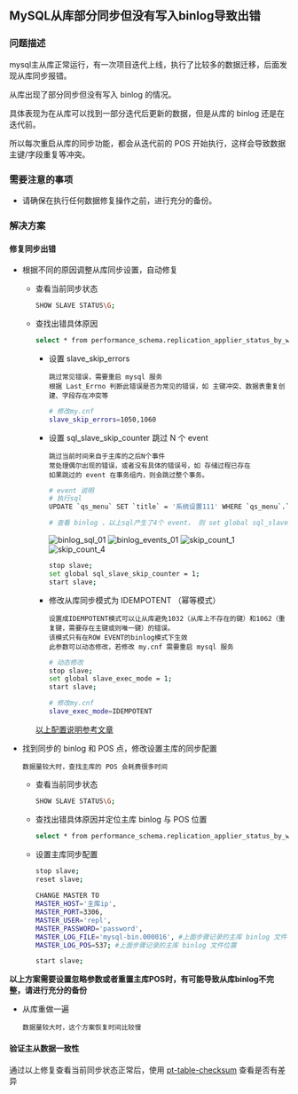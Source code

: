 ## MySQL从库部分同步但没有写入binlog导致出错

### 问题描述

mysql主从库正常运行，有一次项目迭代上线，执行了比较多的数据迁移，后面发现从库同步报错。 

从库出现了部分同步但没有写入 binlog 的情况。 

具体表现为在从库可以找到一部分迭代后更新的数据，但是从库的 binlog 还是在迭代前。

所以每次重启从库的同步功能，都会从迭代前的 POS 开始执行，这样会导致数据主键/字段重复等冲突。

### 需要注意的事项
- 请确保在执行任何数据修复操作之前，进行充分的备份。


### 解决方案

#### 修复同步出错

- 根据不同的原因调整从库同步设置，自动修复
    - 查看当前同步状态
      ```bash  
      SHOW SLAVE STATUS\G;
      ``` 
    - 查找出错具体原因
      ```bash
      select * from performance_schema.replication_applier_status_by_worker;
      ``` 
        - 设置 slave_skip_errors 
          ```text
          跳过常见错误，需要重启 mysql 服务
          根据 Last_Errno 判断此错误是否为常见的错误，如 主键冲突、数据表重复创建、字段存在冲突等
          ```
          ```bash
          # 修改my.cnf
          slave_skip_errors=1050,1060
          ```
          
        - 设置 sql_slave_skip_counter 跳过 N 个 event
          ```text
          跳过当前时间来自于主库的之后N个事件
          常处理偶尔出现的错误，或者没有具体的错误号，如 存储过程已存在
          如果跳过的 event 在事务组内，则会跳过整个事务。
          ```
          ```bash
          # event 说明
          # 执行sql
          UPDATE `qs_menu` SET `title` = '系统设置111' WHERE `qs_menu`.`id` = 2;
          
          # 查看 binlog ，以上sql产生了4个 event， 则 set global sql_slave_skip_counter = [1-4] 均为跳过此修改
          ```
          ![binlog_sql_01](https://github.com/quansitech/coding-exp/blob/main/mysql/mysql_master_slave_replication/event-eg/binlog_sql_01.png)
          ![binlog_events_01](https://github.com/quansitech/coding-exp/blob/main/mysql/mysql_master_slave_replication/event-eg/binlog_events_01.png)
          ![skip_count_1](https://github.com/quansitech/coding-exp/blob/main/mysql/mysql_master_slave_replication/event-eg/skip_count_1.png)
          ![skip_count_4](https://github.com/quansitech/coding-exp/blob/main/mysql/mysql_master_slave_replication/event-eg/skip_count_4.png)
          ```bash
          stop slave;
          set global sql_slave_skip_counter = 1;
          start slave;
          ```
          
        - 修改从库同步模式为 IDEMPOTENT （幂等模式）
          ```text
          设置成IDEMPOTENT模式可以让从库避免1032（从库上不存在的键）和1062（重复键，需要存在主键或则唯一键）的错误。
          该模式只有在ROW EVENT的binlog模式下生效
          此参数可以动态修改，若修改 my.cnf 需要重启 mysql 服务
          ```
          ```bash
          # 动态修改
          stop slave;
          set global slave_exec_mode = 1;
          start slave;
          ```
          
          ```bash
          # 修改my.cnf
          slave_exec_mode=IDEMPOTENT
          ```
        
        [以上配置说明参考文章](https://www.cnblogs.com/zhoujinyi/p/8035413.html)

- 找到同步的 binlog 和 POS 点，修改设置主库的同步配置
  ```tetx
  数据量较大时，查找主库的 POS 会耗费很多时间
  ```
    - 查看当前同步状态
      ```bash  
      SHOW SLAVE STATUS\G;
      ``` 
    - 查找出错具体原因并定位主库 binlog 与 POS 位置
      ```bash
      select * from performance_schema.replication_applier_status_by_worker;
      ```
    - 设置主库同步配置
      ```bash
      stop slave;
      reset slave;
        
      CHANGE MASTER TO
      MASTER_HOST='主库ip',
      MASTER_PORT=3306,
      MASTER_USER='repl',
      MASTER_PASSWORD='password',
      MASTER_LOG_FILE='mysql-bin.000016', #上面步骤记录的主库 binlog 文件
      MASTER_LOG_POS=537; #上面步骤记录的主库 binlog 文件位置
      
      start slave;
      ```        

**以上方案需要设置忽略参数或者重置主库POS时，有可能导致从库binlog不完整，请进行充分的备份**

- 从库重做一遍
  ```tetx
  数据量较大时，这个方案恢复时间比较慢
  ```

#### 验证主从数据一致性
通过以上修复查看当前同步状态正常后，使用 [pt-table-checksum](https://github.com/quansitech/coding-exp/blob/main/mysql/mysql_master_slave_replication/pt_table_checksum_intro.md) 查看是否有差异